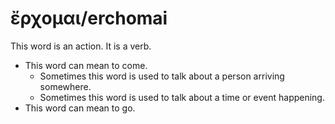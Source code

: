 # ἔρχομαι/erchomai 
This word is an action. It is a verb.

* This word can mean to come.
    * Sometimes this word is used to talk about a person arriving somewhere.
    * Sometimes this word is used to talk about a time or event happening.
* This word can mean to go.

